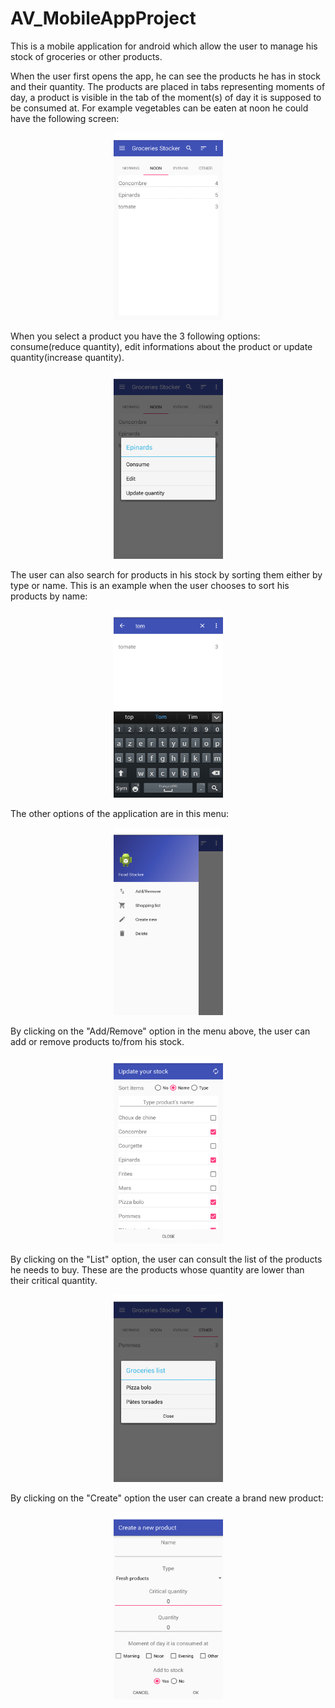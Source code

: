 # AV_MobileAppProject
This is a mobile application for android which allow the user to manage his stock of groceries or other products.

When the user first opens the app, he can see the products he has in stock and their quantity. The products are placed in tabs representing
moments of day, a product is visible in the tab of the moment(s) of day it is supposed to be consumed at. For example vegetables can be 
eaten at noon he could have the following screen:
<p align="center">
  <img src="https://github.com/avaucamps/AV_MobileAppProject/blob/master/app/images/menu1.png" width="175" height="300"/>
</p>

When you select a product you have the 3 following options: consume(reduce quantity), edit informations about the product 
or update quantity(increase quantity).
<p align="center">
  <img src="https://github.com/avaucamps/AV_MobileAppProject/blob/master/app/images/options.png" width="175" height="300"/>
</p>

The user can also search for products in his stock by sorting them either by type or name. This is an example when the user chooses to sort 
his products by name:
<p align="center">
  <img src="https://github.com/avaucamps/AV_MobileAppProject/blob/master/app/images/recherche.png" width="175" height="300"/>
</p>

The other options of the application are in this menu:
<p align="center">
  <img src="https://github.com/avaucamps/AV_MobileAppProject/blob/master/app/images/menu2.png" width="175" height="300"/>
</p>

By clicking on the "Add/Remove" option in the menu above, the user can add or remove products to/from his stock.
<p align="center">
  <img src="https://github.com/avaucamps/AV_MobileAppProject/blob/master/app/images/bdd.png" width="175" height="300"/>
</p>

By clicking on the "List" option, the user can consult the list of the products he needs to buy. These are the products whose quantity
are lower than their critical quantity.
<p align="center">
  <img src="https://github.com/avaucamps/AV_MobileAppProject/blob/master/app/images/list.png" width="175" height="300"/>
</p>
 By clicking on the "Create" option the user can create a brand new product:
<p align="center">
  <img src="https://github.com/avaucamps/AV_MobileAppProject/blob/master/app/images/creer.png" width="175" height="300"/>
</p>
